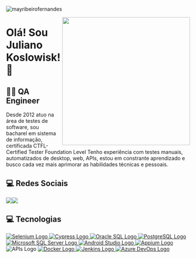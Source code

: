 <p align="left"> <img src="https://komarev.com/ghpvc/?username=mayribeirofernandes&label=Profile%20views&color=0e75b6&style=flat" alt="mayribeirofernandes" /> </p>

<img align="right" width="350" src="https://d585tldpucybw.cloudfront.net/sfimages/default-source/productsimages/teststudio/lp-710x510-case-2-illustration.png"/>

# Olá! Sou Juliano Koslowisk!👋
## 👩‍💻 QA Engineer

Desde 2012 atuo na área de testes de software, sou bacharel em sistema de informação, certificada CTFL-Certified Tester Foundation Level  Tenho experiência com testes manuais, automatizados de desktop, web, APIs, estou em constrante aprendizado e busco cada vez mais aprimorar as habilidades técnicas e pessoais.

## 💻 Redes Sociais

[<img src="https://img.shields.io/badge/linkedin-%230077B5.svg?&style=for-the-badge&logo=linkedin&logoColor=white" />](https://www.linkedin.com/in/julianokoslowisk/)[<img src="https://img.shields.io/badge/GitLab-330F63?style=for-the-badge&logo=gitlab&logoColor=white" />](https://gitlab.com/julianokoslowisk)


## 💻 Tecnologias
<a href="https://www.selenium.dev/" target="_blank">
  <img src="https://img.shields.io/badge/Selenium-43B02A?style=for-the-badge&logo=selenium&logoColor=white" alt="Selenium Logo">
</a><a href="https://www.cypress.io/" target="_blank">
  <img src="https://img.shields.io/badge/Cypress-17202C?style=for-the-badge&logo=cypress&logoColor=white" alt="Cypress Logo">
</a><a href="https://www.oracle.com/database/" target="_blank">
  <img src="https://img.shields.io/badge/Oracle-FF0000?style=for-the-badge&logo=oracle&logoColor=white" alt="Oracle SQL Logo">
</a><a href="https://www.postgresql.org/" target="_blank">
  <img src="https://img.shields.io/badge/PostgreSQL-336791?style=for-the-badge&logo=postgresql&logoColor=white" alt="PostgreSQL Logo">
</a><a href="https://www.microsoft.com/en-us/sql-server" target="_blank">
  <img src="https://img.shields.io/badge/SQL_Server-CC2927?style=for-the-badge&logo=microsoft-sql-server&logoColor=white" alt="Microsoft SQL Server Logo">
</a><a href="https://developer.android.com/studio" target="_blank">
  <img src="https://img.shields.io/badge/Android_Studio-3DDC84?style=for-the-badge&logo=android-studio&logoColor=white" alt="Android Studio Logo">
</a><a href="http://appium.io/" target="_blank">
  <img src="https://img.shields.io/badge/Appium-17B890?style=for-the-badge&logo=appium&logoColor=white" alt="Appium Logo">
</a><img src="https://img.shields.io/badge/APIs-000000?style=for-the-badge&logo=api" alt="APIs Logo">
<a href="https://www.docker.com/" target="_blank">
  <img src="https://img.shields.io/badge/Docker-2496ED?style=for-the-badge&logo=docker&logoColor=white" alt="Docker Logo">
</a><a href="https://www.jenkins.io/" target="_blank">
  <img src="https://img.shields.io/badge/Jenkins-D24939?style=for-the-badge&logo=jenkins&logoColor=white" alt="Jenkins Logo">
</a><a href="https://azure.microsoft.com/en-us/services/devops/" target="_blank">
  <img src="https://img.shields.io/badge/Azure_DevOps-0078D7?style=for-the-badge&logo=azure-devops&logoColor=white" alt="Azure DevOps Logo">
</a>





